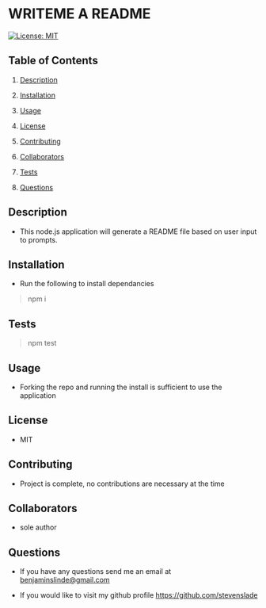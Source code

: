  # WRITEME A README

[![License: MIT](https://img.shields.io/badge/License-MIT-yellow.svg)](https://opensource.org/licenses/MIT)

## Table of Contents

1. [Description](#description)

1. [Installation](#installation)

1. [Usage](#usage)

1. [License](#license)

1. [Contributing](#contributing)

1. [Collaborators](#collaborators)

1. [Tests](#tests)

1. [Questions](#questions)


## <a id="description"></a>Description

* This node.js application will generate a README file based on user input to prompts.


## <a id="installation"></a>Installation

* Run the following to install dependancies

> npm i

## <a id="tests"></a>Tests

> npm test

## <a id="usage"></a>Usage

* Forking the repo and running the install is sufficient to use the application

## <a id="license"></a>License

* MIT

## <a id="contributing"></a>Contributing

* Project is complete, no contributions are necessary at the time

## <a id="collaborators"></a>Collaborators

* sole author

## <a id="questions"></a>Questions

* If you have any questions send me an email at benjaminslinde@gmail.com

* If you would like to visit my github profile https://github.com/stevenslade
